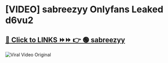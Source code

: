 
 # [VIDEO] sabreezyy Onlyfans Leaked d6vu2

## <h2><a href="https://clipsfans.com/sabreezyy&ref=git">🔗 Click to LINKS ⏩⏩ 👉 🟢 sabreezyy </a></h2>

<a href="https://clipsfans.com/sabreezyy&ref=git" rel="nofollow" data-target="animated-image.originalLink"><img src="https://i.ibb.co.com/xMMVF88/686577567.gif" alt="Viral Video Original" style="max-width: 100%; display: inline-block;" data-target="animated-image.originalImage"></a>

